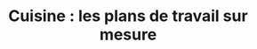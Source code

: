 ---
  template: 0
  type: "0,5"
  titre: "Cuisine : les plans de travail sur mesure"
  titreMEA: "Cuisine : les plans de travail sur mesure"
  surTitre: ""
  tempsLecture: ""
  libelleType: "Article"
  url: "/c/magazine/inspirations-tendances/plan-de-travail-cuisine-sur-mesure"
  thematiques: "Déco"
  piecesHabitation: "Cuisine"
  produits: "Meuble de cuisine"
  sujets: ""
  tags: ""
  visuelMea: null
  visuelDesktop: 
    url: "/img/contrib/3297e75410a01e97/header.jpg"
    alt: "plans de travail"
  visuelMobile: null
  title: "Cuisine : les plans de travail sur mesure"
  permalink: "articles//c/magazine/inspirations-tendances/plan-de-travail-cuisine-sur-mesure"
  layout: "post"
  lang: "fr-fr"
---